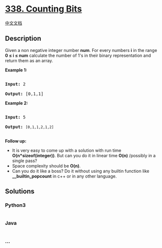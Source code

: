 # [338. Counting Bits](https://leetcode.com/problems/counting-bits)

[中文文档](/solution/0300-0399/0338.Counting%20Bits/README.md)

## Description

<p>Given a non negative integer number <b>num</b>. For every numbers <b>i</b> in the range <b>0 &le; i &le; num</b> calculate the number of 1&#39;s in their binary representation and return them as an array.</p>

<p><strong>Example 1:</strong></p>

<pre>

<strong>Input: </strong><span id="example-input-1-1">2</span>

<strong>Output: </strong><span id="example-output-1">[0,1,1]</span></pre>

<p><strong>Example 2:</strong></p>

<pre>

<strong>Input: </strong><span id="example-input-1-1">5</span>

<strong>Output: </strong><code>[0,1,1,2,1,2]</code>

</pre>

<p><b>Follow up:</b></p>

<ul>
    <li>It is very easy to come up with a solution with run time <b>O(n*sizeof(integer))</b>. But can you do it in linear time <b>O(n)</b> /possibly in a single pass?</li>
    <li>Space complexity should be <b>O(n)</b>.</li>
    <li>Can you do it like a boss? Do it without using any builtin function like <b>__builtin_popcount</b> in c++ or in any other language.</li>
</ul>

## Solutions

<!-- tabs:start -->

### **Python3**

```python

```

### **Java**

```java

```

### **...**

```

```

<!-- tabs:end -->
